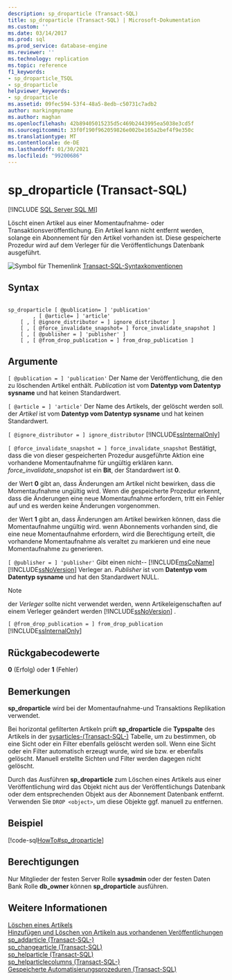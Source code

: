 ```yaml
---
description: sp_droparticle (Transact-SQL)
title: sp_droparticle (Transact-SQL) | Microsoft-Dokumentation
ms.custom: ''
ms.date: 03/14/2017
ms.prod: sql
ms.prod_service: database-engine
ms.reviewer: ''
ms.technology: replication
ms.topic: reference
f1_keywords:
- sp_droparticle_TSQL
- sp_droparticle
helpviewer_keywords:
- sp_droparticle
ms.assetid: 09fec594-53f4-48a5-8edb-c50731c7adb2
author: markingmyname
ms.author: maghan
ms.openlocfilehash: 42b89405015235d5c469b2443995ea5038e3cd5f
ms.sourcegitcommit: 33f0f190f962059826e002be165a2bef4f9e350c
ms.translationtype: MT
ms.contentlocale: de-DE
ms.lasthandoff: 01/30/2021
ms.locfileid: "99200686"
---
```

# <a name="sp_droparticle-transact-sql"></a>sp_droparticle (Transact-SQL)
[!INCLUDE [SQL Server SQL MI](../../includes/applies-to-version/sql-asdbmi.md)]

  Löscht einen Artikel aus einer Momentaufnahme- oder Transaktionsveröffentlichung. Ein Artikel kann nicht entfernt werden, solange ein Abonnement für den Artikel vorhanden ist. Diese gespeicherte Prozedur wird auf dem Verleger für die Veröffentlichungs Datenbank ausgeführt.  
  
 ![Symbol für Themenlink](../../database-engine/configure-windows/media/topic-link.gif "Symbol für Themenlink") [Transact-SQL-Syntaxkonventionen](../../t-sql/language-elements/transact-sql-syntax-conventions-transact-sql.md)  
  
## <a name="syntax"></a>Syntax  
  
```  
  
sp_droparticle [ @publication= ] 'publication'  
        , [ @article= ] 'article'  
    [ , [ @ignore_distributor = ] ignore_distributor ]  
    [ , [ @force_invalidate_snapshot= ] force_invalidate_snapshot ]  
    [ , [ @publisher = ] 'publisher' ]  
    [ , [ @from_drop_publication = ] from_drop_publication ]  
```  
  
## <a name="arguments"></a>Argumente  
`[ @publication = ] 'publication'` Der Name der Veröffentlichung, die den zu löschenden Artikel enthält. *Publication* ist vom **Datentyp vom Datentyp sysname** und hat keinen Standardwert.  
  
`[ @article = ] 'article'` Der Name des Artikels, der gelöscht werden soll. der *Artikel* ist vom **Datentyp vom Datentyp sysname** und hat keinen Standardwert.  
  
`[ @ignore_distributor = ] ignore_distributor` [!INCLUDE[ssInternalOnly](../../includes/ssinternalonly-md.md)]  
  
`[ @force_invalidate_snapshot = ] force_invalidate_snapshot` Bestätigt, dass die von dieser gespeicherten Prozedur ausgeführte Aktion eine vorhandene Momentaufnahme für ungültig erklären kann. *force_invalidate_snapshot* ist ein **Bit**, der Standardwert ist **0**.  
  
 der Wert **0** gibt an, dass Änderungen am Artikel nicht bewirken, dass die Momentaufnahme ungültig wird. Wenn die gespeicherte Prozedur erkennt, dass die Änderungen eine neue Momentaufnahme erfordern, tritt ein Fehler auf und es werden keine Änderungen vorgenommen.  
  
 der Wert **1** gibt an, dass Änderungen am Artikel bewirken können, dass die Momentaufnahme ungültig wird. wenn Abonnements vorhanden sind, die eine neue Momentaufnahme erfordern, wird die Berechtigung erteilt, die vorhandene Momentaufnahme als veraltet zu markieren und eine neue Momentaufnahme zu generieren.  
  
`[ @publisher = ] 'publisher'` Gibt einen nicht-- [!INCLUDE[msCoName](../../includes/msconame-md.md)] [!INCLUDE[ssNoVersion](../../includes/ssnoversion-md.md)] Verleger an. *Publisher* ist vom **Datentyp vom Datentyp sysname** und hat den Standardwert NULL.  
  
> [!NOTE]  
>  der *Verleger* sollte nicht verwendet werden, wenn Artikeleigenschaften auf einem Verleger geändert werden [!INCLUDE[ssNoVersion](../../includes/ssnoversion-md.md)] .  
  
`[ @from_drop_publication = ] from_drop_publication` [!INCLUDE[ssInternalOnly](../../includes/ssinternalonly-md.md)]  
  
## <a name="return-code-values"></a>Rückgabecodewerte  
 **0** (Erfolg) oder **1** (Fehler)  
  
## <a name="remarks"></a>Bemerkungen  
 **sp_droparticle** wird bei der Momentaufnahme-und Transaktions Replikation verwendet.  
  
 Bei horizontal gefilterten Artikeln prüft **sp_droparticle** die **Typspalte** des Artikels in der [sysarticles-&#40;Transact-SQL-&#41;](../../relational-databases/system-tables/sysarticles-transact-sql.md) Tabelle, um zu bestimmen, ob eine Sicht oder ein Filter ebenfalls gelöscht werden soll. Wenn eine Sicht oder ein Filter automatisch erzeugt wurde, wird sie bzw. er ebenfalls gelöscht. Manuell erstellte Sichten und Filter werden dagegen nicht gelöscht.  
  
 Durch das Ausführen **sp_droparticle** zum Löschen eines Artikels aus einer Veröffentlichung wird das Objekt nicht aus der Veröffentlichungs Datenbank oder dem entsprechenden Objekt aus der Abonnement Datenbank entfernt. Verwenden Sie `DROP <object>`, um diese Objekte ggf. manuell zu entfernen.  
  
## <a name="example"></a>Beispiel  
 [!code-sql[HowTo#sp_droparticle](../../relational-databases/replication/codesnippet/tsql/sp-droparticle-transact-_1.sql)]  
  
## <a name="permissions"></a>Berechtigungen  
 Nur Mitglieder der festen Server Rolle **sysadmin** oder der festen Daten Bank Rolle **db_owner** können **sp_droparticle** ausführen.  
  
## <a name="see-also"></a>Weitere Informationen  
 [Löschen eines Artikels](../../relational-databases/replication/publish/delete-an-article.md)   
 [Hinzufügen und Löschen von Artikeln aus vorhandenen Veröffentlichungen](../../relational-databases/replication/publish/add-articles-to-and-drop-articles-from-existing-publications.md)   
 [sp_addarticle &#40;Transact-SQL-&#41;](../../relational-databases/system-stored-procedures/sp-addarticle-transact-sql.md)   
 [sp_changearticle &#40;Transact-SQL&#41;](../../relational-databases/system-stored-procedures/sp-changearticle-transact-sql.md)   
 [sp_helparticle &#40;Transact-SQL&#41;](../../relational-databases/system-stored-procedures/sp-helparticle-transact-sql.md)   
 [sp_helparticlecolumns &#40;Transact-SQL-&#41;](../../relational-databases/system-stored-procedures/sp-helparticlecolumns-transact-sql.md)   
 [Gespeicherte Automatisierungsprozeduren &#40;Transact-SQL&#41;](../../relational-databases/system-stored-procedures/replication-stored-procedures-transact-sql.md)  
  
  
